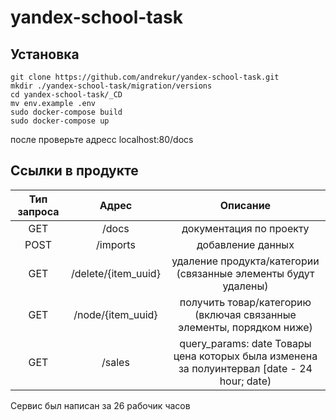 # yandex-school-task
## Установка
```
git clone https://github.com/andrekur/yandex-school-task.git
mkdir ./yandex-school-task/migration/versions
cd yandex-school-task/_CD
mv env.example .env
sudo docker-compose build
sudo docker-compose up
```
после проверьте адресс localhost:80/docs
## Ссылки в продукте

Тип запроса | Адрес | Описание 
:-----:| :-------------: | :---: 
GET |/docs  | документация по проекту 
POST |/imports | добавление данных 
GET |/delete/{item_uuid} | удаление продукта/категории (связанные элементы будут удалены)
GET |/node/{item_uuid} | получить товар/категорию (включая связанные элементы, порядком ниже)
GET |/sales | query_params: date Товары цена которых была изменена за полуинтервал [date - 24 hour; date)

Сервис был написан за 26 рабочик часов
